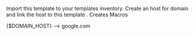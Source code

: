 Import this template to your templates inventory.
Create an host for domain and link the host  to this template .
Creates Macros 

{$DOMAIN_HOST} --> google.com